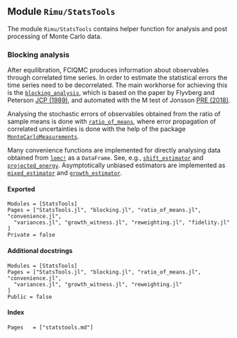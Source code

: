 
## Module `Rimu/StatsTools`

The  module `Rimu/StatsTools` contains helper function for analysis and post
processing of Monte Carlo data.

### Blocking analysis

After equilibration, FCIQMC produces information about observables through
correlated time series. In order to estimate the statistical errors the
time series need to be decorrelated. The main workhorse for achieving this
is the [`blocking_analysis`](@ref), which is based on the paper by Flyvberg
and Peterson [JCP (1989)](http://aip.scitation.org/doi/10.1063/1.457480), and
automated with the M test of Jonsson
[PRE (2018)](https://link.aps.org/doi/10.1103/PhysRevE.98.043304).

Analysing the stochastic errors of observables obtained from the ratio of
sample means is done with [`ratio_of_means`](@ref), where error propagation
of correlated uncertainties is done with the help of the package
[`MonteCarloMeasurements`](https://github.com/baggepinnen/MonteCarloMeasurements.jl).

Many convenience functions are implemented for directly analysing data
obtained from [`lomc!`](@ref) as a `DataFrame`. See, e.g.,
[`shift_estimator`](@ref) and [`projected_energy`](@ref). Asymptotically
unbiased estimators are implemented as [`mixed_estimator`](@ref) and
[`growth_estimator`](@ref). 

#### Exported
```@autodocs
Modules = [StatsTools]
Pages = ["StatsTools.jl", "blocking.jl", "ratio_of_means.jl", "convenience.jl",
  "variances.jl", "growth_witness.jl", "reweighting.jl", "fidelity.jl"
]
Private = false
```

#### Additional docstrings
```@autodocs
Modules = [StatsTools]
Pages = ["StatsTools.jl", "blocking.jl", "ratio_of_means.jl", "convenience.jl",
  "variances.jl", "growth_witness.jl", "reweighting.jl"
]
Public = false
```

#### Index
```@index
Pages   = ["statstools.md"]
```
